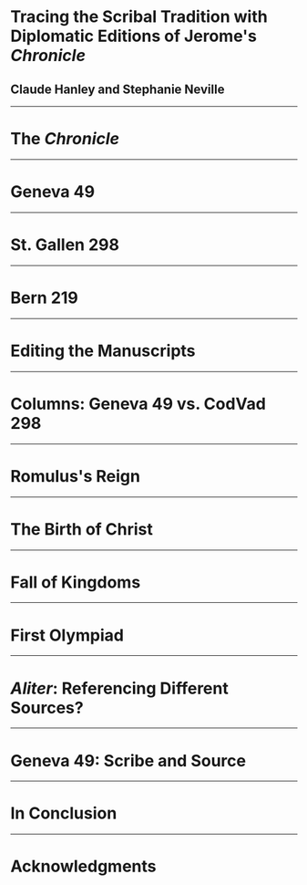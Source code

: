 # Tracing the Scribal Tradition with Diplomatic Editions of Jerome's *Chronicle* #

## Claude Hanley and Stephanie Neville

----------

# The *Chronicle*


----------

# Geneva 49


---------

# St. Gallen 298


--------

# Bern 219


--------

# Editing the Manuscripts


--------

# Columns: Geneva 49 vs. CodVad 298


--------

# Romulus's Reign


--------

# The Birth of Christ


--------

# Fall of Kingdoms


--------

# First Olympiad


--------

# *Aliter*: Referencing Different Sources?


--------

# Geneva 49: Scribe and Source


--------

# In Conclusion


--------

# Acknowledgments
